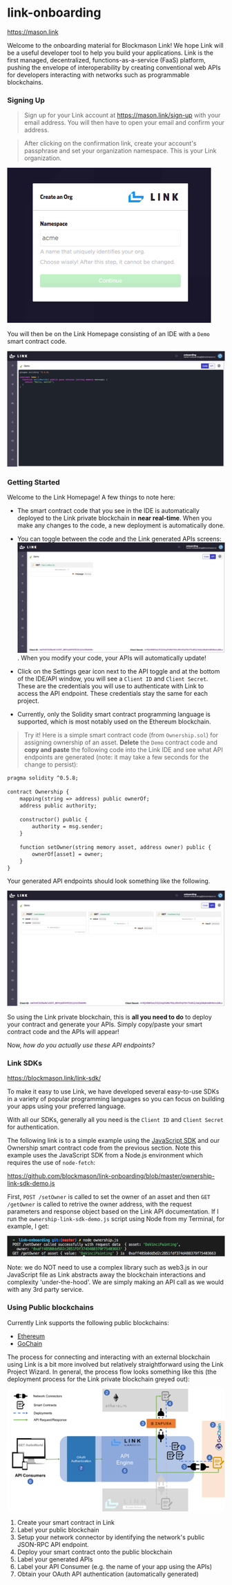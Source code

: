 # link-onboarding
https://mason.link

Welcome to the onboarding material for Blockmason Link! We hope Link will be a useful developer tool to help you build your applications. Link is the first managed, decentralized, functions-as-a-service (FaaS) platform, pushing the envelope of interoperability by creating conventional web APIs for developers interacting with networks such as programmable blockchains.

### Signing Up

> Sign up for your Link account at https://mason.link/sign-up with your email address. You will then have to open your email and confirm your address.  

> After clicking on the confirmation link, create your account's passphrase and set your organization namespace. This is your Link organization.

![Set Organization Name](images/set_org.png)

You will then be on the Link Homepage consisting of an IDE with a `Demo` smart contract code. 

![Link Homepage IDE](images/link_home_ide.png)

### Getting Started
Welcome to the Link Homepage! A few things to note here:

* The smart contract code that you see in the IDE is automatically deployed to the Link private blockchain in **near real-time**. When you make any changes to the code, a new deployment is automatically done.

* You can toggle between the code and the Link generated APIs screens:
![Link Homepage API](images/link_home_api.png). When you modify your code, your APIs will automatically update!

* Click on the Settings gear icon next to the API toggle and at the bottom of the IDE/API window, you will see a `Client ID` and `Client Secret`. These are the credentials you will use to authenticate with Link to access the API endpoint. These credentials stay the same for each project. 

* Currently, only the Solidity smart contract programming language is supported, which is most notably used on the Ethereum blockchain.

> Try it! Here is a simple smart contract code (from `Ownership.sol`) for assigning ownership of an asset. **Delete** the `Demo` contract code and **copy and paste** the following code into the Link IDE and see what API endpoints are generated (note: it may take a few seconds for the change to persist):
```
pragma solidity ^0.5.8;

contract Ownership {
    mapping(string => address) public ownerOf;
    address public authority;
    
    constructor() public {
        authority = msg.sender;
    }
    
    function setOwner(string memory asset, address owner) public {
        ownerOf[asset] = owner;
    }
}
```
Your generated API endpoints should look something like the following.

![Link Ownership APIs](images/link_ownership_apis.png)

So using the Link private blockchain, this is **all you need to do** to deploy your contract and generate your APIs. Simply copy/paste your smart contract code and the APIs will appear!

Now, *how do you actually use these API endpoints?*

### Link SDKs
https://blockmason.link/link-sdk/

To make it easy to use Link, we have developed several easy-to-use SDKs in a variety of popular programming languages so you can focus on building your apps using your preferred language. 

With all our SDKs, generally all you need is the `Client ID` and `Client Secret` for authentication.

The following link is to a simple example using the [JavaScript SDK](https://github.com/blockmason/link-sdk.js "Link JavaScript SDK") and our Ownership smart contract code from the previous section. Note this example uses the JavaScript SDK from a Node.js environment which requires the use of `node-fetch`: 

https://github.com/blockmason/link-onboarding/blob/master/ownership-link-sdk-demo.js

First, `POST /setOwner` is called to set the owner of an asset and then `GET /getOwner` is called to retrive the owner address, with the request parameters and response object based on the Link API documentation. If I run the `ownership-link-sdk-demo.js` script using Node from my Terminal, for example, I get:

![Ownership Script Example](images/ownership_script_example.png)

Note: we do NOT need to use a complex library such as web3.js in our JavaScript file as Link abstracts away the blockchain interactions and complexity 'under-the-hood'. We are simply making an API call as we would with any 3rd party service.

### Using Public blockchains

Currently Link supports the following public blockchains: 
* [Ethereum](https://www.ethereum.org/)
* [GoChain](https://gochain.io/) 

The process for connecting and interacting with an external blockchain using Link is a bit more involved but relatively straightforward using the Link Project Wizard. In general, the process flow looks something like this (the deployment process for the Link private blockchain greyed out):

![Link public blockchain setup flow](images/Link_public_blockchain_flow.png)

1. Create your smart contract in Link
2. Label your public blockchain
3. Setup your network connector by identifying the network's public JSON-RPC API endpoint. 
4. Deploy your smart contract onto the public blockchain
5. Label your generated APIs
6. Label your API Consumer (e.g. the name of your app using the APIs)
7. Obtain your OAuth API authentication (automatically generated)
